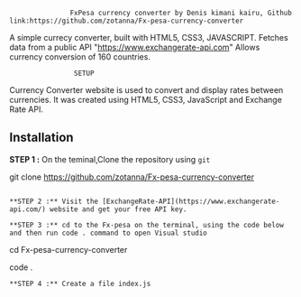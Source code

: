                    FxPesa currency converter by Denis kimani kairu, Github link:https://github.com/zotanna/Fx-pesa-currency-converter

A simple currecy converter, built with HTML5, CSS3, JAVASCRIPT.
Fetches data from a public API "https://www.exchangerate-api.com"
Allows currency conversion of 160 countries.

                    SETUP

Currency Converter website is used to convert and display rates between currencies. It was created using HTML5, CSS3, JavaScript and Exchange Rate API.

## Installation

**STEP 1 :** On the teminal,Clone the repository using `git`

git clone https://github.com/zotanna/Fx-pesa-currency-converter

```

**STEP 2 :** Visit the [ExchangeRate-API](https://www.exchangerate-api.com/) website and get your free API key.

**STEP 3 :** cd to the Fx-pesa on the terminal, using the code below and then run code . command to open Visual studio
```

cd Fx-pesa-currency-converter

code .

```
**STEP 4 :** Create a file index.js

```
